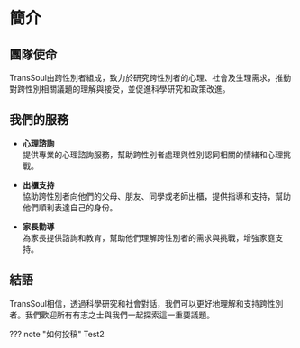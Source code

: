 # 簡介

## 團隊使命

TransSoul由跨性別者組成，致力於研究跨性別者的心理、社會及生理需求，推動對跨性別相關議題的理解與接受，並促進科學研究和政策改進。

## 我們的服務

- **心理諮詢**  
  提供專業的心理諮詢服務，幫助跨性別者處理與性別認同相關的情緒和心理挑戰。

- **出櫃支持**  
  協助跨性別者向他們的父母、朋友、同學或老師出櫃，提供指導和支持，幫助他們順利表達自己的身份。

- **家長勸導**  
  為家長提供諮詢和教育，幫助他們理解跨性別者的需求與挑戰，增強家庭支持。

## 結語

TransSoul相信，透過科學研究和社會對話，我們可以更好地理解和支持跨性別者。我們歡迎所有有志之士與我們一起探索這一重要議題。

??? note "如何投稿"
    Test2
